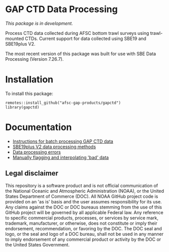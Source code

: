 # GAP CTD Data Processing

*This package is in development.*

Process CTD data collected during AFSC bottom trawl surveys using trawl-mounted CTDs. Current support for data collected using SBE19 and SBE19plus V2.

The most recent version of this package was built for use with SBE Data Processing (Version 7.26.7).


# Installation 

To install this package:

```
remotes::install_github("afsc-gap-products/gapctd")
library(gapctd)
```

# Documentation

- [Instructions for batch processing GAP CTD data](0_batch_processing.md)
- [SBE19plus V2 data processing methods](./doc/batch_processing_methods.md)
- [Data processing errors](./doc/SBE_data_processiong_errors.md)
- [Manually flagging and interpolating 'bad' data](./doc/manual_flag_interpolate.md)


## Legal disclaimer

This repository is a software product and is not official communication of the National Oceanic and Atmospheric Administration (NOAA), or the United States Department of Commerce (DOC). All NOAA GitHub project code is provided on an 'as is' basis and the user assumes responsibility for its use. Any claims against the DOC or DOC bureaus stemming from the use of this GitHub project will be governed by all applicable Federal law. Any reference to specific commercial products, processes, or services by service mark, trademark, manufacturer, or otherwise, does not constitute or imply their endorsement, recommendation, or favoring by the DOC. The DOC seal and logo, or the seal and logo of a DOC bureau, shall not be used in any manner to imply endorsement of any commercial product or activity by the DOC or the United States Government.
